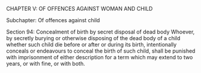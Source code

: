 CHAPTER V: OF OFFENCES AGAINST WOMAN AND CHILD

Subchapter: Of offences against child

Section 94: Concealment of birth by secret disposal of dead body
Whoever, by secretly burying or otherwise disposing of the dead body of a child whether such child die before or after or during its birth, intentionally conceals or endeavours to conceal the birth of such child, shall be punished with imprisonment of either description for a term which may extend to two years, or with fine, or with both.

